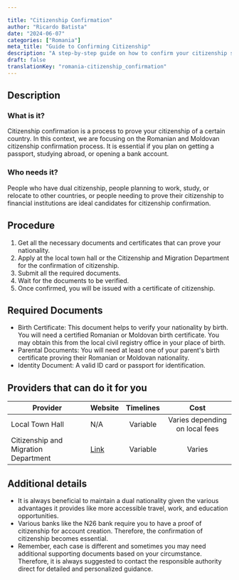 ```yaml
---

title: "Citizenship Confirmation"
author: "Ricardo Batista"
date: "2024-06-07"
categories: ["Romania"]
meta_title: "Guide to Confirming Citizenship"
description: "A step-by-step guide on how to confirm your citizenship status."
draft: false
translationKey: "romania-citizenship_confirmation"
---
```


## Description
### What is it?
Citizenship confirmation is a process to prove your citizenship of a certain country. In this context, we are focusing on the Romanian and Moldovan citizenship confirmation process. It is essential if you plan on getting a passport, studying abroad, or opening a bank account.

### Who needs it?
People who have dual citizenship, people planning to work, study, or relocate to other countries, or people needing to prove their citizenship to financial institutions are ideal candidates for citizenship confirmation.

## Procedure
1. Get all the necessary documents and certificates that can prove your nationality.
2. Apply at the local town hall or the Citizenship and Migration Department for the confirmation of citizenship.
3. Submit all the required documents.
4. Wait for the documents to be verified.
5. Once confirmed, you will be issued with a certificate of citizenship.

## Required Documents
- Birth Certificate: This document helps to verify your nationality by birth. You will need a certified Romanian or Moldovan birth certificate. You may obtain this from the local civil registry office in your place of birth.
- Parental Documents: You will need at least one of your parent's birth certificate proving their Romanian or Moldovan nationality.
- Identity Document: A valid ID card or passport for identification.

## Providers that can do it for you
| Provider               |           Website          |      Timelines     |        Cost       |
| ---------------------- |  ------------------------- | :-----------------:| :---------------: |  
|  Local Town Hall       |          N/A               |     Variable       |        Varies depending on local fees |
| Citizenship and Migration Department| [Link](http://igi.mai.gov.ro)     |      Variable      |       Varies     |   

## Additional details
- It is always beneficial to maintain a dual nationality given the various advantages it provides like more accessible travel, work, and education opportunities.
- Various banks like the N26 bank require you to have a proof of citizenship for account creation. Therefore, the confirmation of citizenship becomes essential.
- Remember, each case is different and sometimes you may need additional supporting documents based on your circumstance. Therefore, it is always suggested to contact the responsible authority direct for detailed and personalized guidance.
